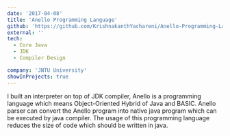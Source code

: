 ```yaml
---
date: '2017-04-08'
title: 'Anello Programming Language'
github: 'https://github.com/KrishnakanthYachareni/Anello-Programming-Language-Hybrid-of-java-'
external: ''
tech:
  - Core Java
  - JDK
  - Compiler Design

company: 'JNTU University'
showInProjects: true
---
```


I built an interpreter on top of JDK compiler, Anello is a programming language which means Object-Oriented Hybrid of Java and BASIC. Anello parser can convert the Anello program into native java program which can be executed by java compiler. The usage of this programming language reduces the size of code which should be written in java.
